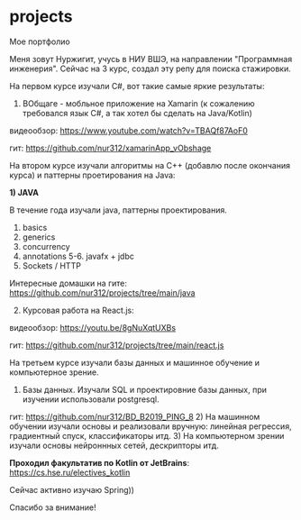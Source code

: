 # projects
Мое портфолио

Меня зовут Нуржигит, учусь в НИУ ВШЭ, на направлении "Программная инженерия".
Сейчас на 3 курс, создал эту репу для поиска стажировки.

На первом курсе изучали C#, вот такие самые яркие результаты:

1) ВОбщаге - мобльное приложение на Xamarin (к сожалению требовался язык С#, а так хотел бы сделать на Java/Kotlin)

  видеообзор: https://www.youtube.com/watch?v=TBAQf87AoF0
  
  гит: https://github.com/nur312/xamarinApp_vObshage

На втором курсе изучали алгоритмы на C++ (добавлю после окончания курса) и паттерны проетирования на Java:

**1)  JAVA**

В течение года изучали java, паттерны проектирования.

1. basics
2. generics
3. concurrency
4. annotations
5-6. javafx + jdbc
7. Sockets / HTTP

Интересные домашки на гите: https://github.com/nur312/projects/tree/main/java


2) Курсовая работа на React.js:

  видеообзор: https://youtu.be/8gNuXqtUXBs
  
  гит: https://github.com/nur312/projects/tree/main/react.js
  
На третьем курсе изучали базы данных и машинное обучение и компьютерное зрение.

1) Базы данных. Изучали SQL и проектировние базы данных, при изучении использовали postgresql.

  гит: https://github.com/nur312/BD_B2019_PING_8
2) На машинном обучении изучали основы и реализовали вручную: линейная регрессия, градиентный спуск, классификаторы итд.
3) На компьютерном зрении изучали основы нейроннных сетей, дескрипторы итд.

**Проходил факультатив по Kotlin от JetBrains**:
https://cs.hse.ru/electives_kotlin

Сейчас активно изучаю Spring))

Спасибо за внимание!
